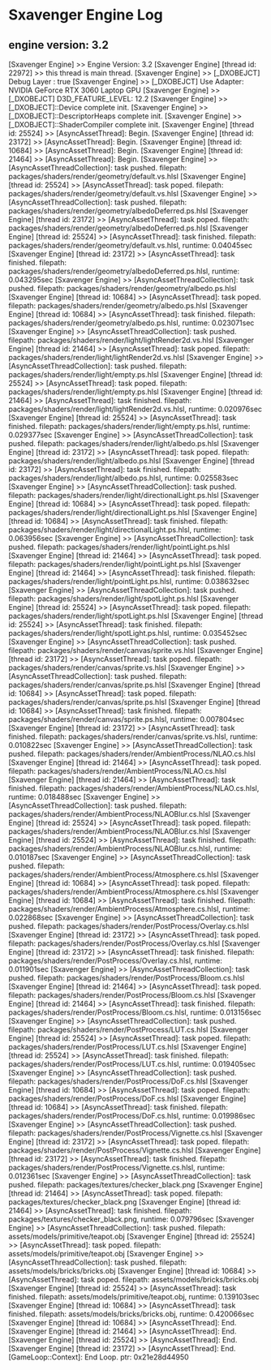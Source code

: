 # Sxavenger Engine Log
## engine version: 3.2
[Sxavenger Engine] >> Engine Version: 3.2
[Sxavenger Engine] [thread id: 22972] >> this thread is main thread.
[Sxavenger Engine] >> [_DXOBEJCT] Debug Layer : true
[Sxavenger Engine] >> [_DXOBEJCT] Use Adapter: NVIDIA GeForce RTX 3060 Laptop GPU
[Sxavenger Engine] >> [_DXOBEJCT] D3D_FEATURE_LEVEL: 12.2
[Sxavenger Engine] >> [_DXOBJECT]::Device complete init.
[Sxavenger Engine] >> [_DXOBJECT]::DescriptorHeaps complete init.
[Sxavenger Engine] >> [_DXOBJECT]::ShaderCompiler complete init.
[Sxavenger Engine] [thread id: 25524] >> [AsyncAssetThread]: Begin.
[Sxavenger Engine] [thread id: 23172] >> [AsyncAssetThread]: Begin.
[Sxavenger Engine] [thread id: 10684] >> [AsyncAssetThread]: Begin.
[Sxavenger Engine] [thread id: 21464] >> [AsyncAssetThread]: Begin.
[Sxavenger Engine] >> [AsyncAssetThreadCollection]: task pushed. filepath: packages/shaders/render/geometry/default.vs.hlsl
[Sxavenger Engine] [thread id: 25524] >> [AsyncAssetThread]: task poped. filepath: packages/shaders/render/geometry/default.vs.hlsl
[Sxavenger Engine] >> [AsyncAssetThreadCollection]: task pushed. filepath: packages/shaders/render/geometry/albedoDeferred.ps.hlsl
[Sxavenger Engine] [thread id: 23172] >> [AsyncAssetThread]: task poped. filepath: packages/shaders/render/geometry/albedoDeferred.ps.hlsl
[Sxavenger Engine] [thread id: 25524] >> [AsyncAssetThread]: task finished. filepath: packages/shaders/render/geometry/default.vs.hlsl, runtime: 0.04045sec
[Sxavenger Engine] [thread id: 23172] >> [AsyncAssetThread]: task finished. filepath: packages/shaders/render/geometry/albedoDeferred.ps.hlsl, runtime: 0.043295sec
[Sxavenger Engine] >> [AsyncAssetThreadCollection]: task pushed. filepath: packages/shaders/render/geometry/albedo.ps.hlsl
[Sxavenger Engine] [thread id: 10684] >> [AsyncAssetThread]: task poped. filepath: packages/shaders/render/geometry/albedo.ps.hlsl
[Sxavenger Engine] [thread id: 10684] >> [AsyncAssetThread]: task finished. filepath: packages/shaders/render/geometry/albedo.ps.hlsl, runtime: 0.023071sec
[Sxavenger Engine] >> [AsyncAssetThreadCollection]: task pushed. filepath: packages/shaders/render/light/lightRender2d.vs.hlsl
[Sxavenger Engine] [thread id: 21464] >> [AsyncAssetThread]: task poped. filepath: packages/shaders/render/light/lightRender2d.vs.hlsl
[Sxavenger Engine] >> [AsyncAssetThreadCollection]: task pushed. filepath: packages/shaders/render/light/empty.ps.hlsl
[Sxavenger Engine] [thread id: 25524] >> [AsyncAssetThread]: task poped. filepath: packages/shaders/render/light/empty.ps.hlsl
[Sxavenger Engine] [thread id: 21464] >> [AsyncAssetThread]: task finished. filepath: packages/shaders/render/light/lightRender2d.vs.hlsl, runtime: 0.020976sec
[Sxavenger Engine] [thread id: 25524] >> [AsyncAssetThread]: task finished. filepath: packages/shaders/render/light/empty.ps.hlsl, runtime: 0.029377sec
[Sxavenger Engine] >> [AsyncAssetThreadCollection]: task pushed. filepath: packages/shaders/render/light/albedo.ps.hlsl
[Sxavenger Engine] [thread id: 23172] >> [AsyncAssetThread]: task poped. filepath: packages/shaders/render/light/albedo.ps.hlsl
[Sxavenger Engine] [thread id: 23172] >> [AsyncAssetThread]: task finished. filepath: packages/shaders/render/light/albedo.ps.hlsl, runtime: 0.025583sec
[Sxavenger Engine] >> [AsyncAssetThreadCollection]: task pushed. filepath: packages/shaders/render/light/directionalLight.ps.hlsl
[Sxavenger Engine] [thread id: 10684] >> [AsyncAssetThread]: task poped. filepath: packages/shaders/render/light/directionalLight.ps.hlsl
[Sxavenger Engine] [thread id: 10684] >> [AsyncAssetThread]: task finished. filepath: packages/shaders/render/light/directionalLight.ps.hlsl, runtime: 0.063956sec
[Sxavenger Engine] >> [AsyncAssetThreadCollection]: task pushed. filepath: packages/shaders/render/light/pointLight.ps.hlsl
[Sxavenger Engine] [thread id: 21464] >> [AsyncAssetThread]: task poped. filepath: packages/shaders/render/light/pointLight.ps.hlsl
[Sxavenger Engine] [thread id: 21464] >> [AsyncAssetThread]: task finished. filepath: packages/shaders/render/light/pointLight.ps.hlsl, runtime: 0.038632sec
[Sxavenger Engine] >> [AsyncAssetThreadCollection]: task pushed. filepath: packages/shaders/render/light/spotLight.ps.hlsl
[Sxavenger Engine] [thread id: 25524] >> [AsyncAssetThread]: task poped. filepath: packages/shaders/render/light/spotLight.ps.hlsl
[Sxavenger Engine] [thread id: 25524] >> [AsyncAssetThread]: task finished. filepath: packages/shaders/render/light/spotLight.ps.hlsl, runtime: 0.035452sec
[Sxavenger Engine] >> [AsyncAssetThreadCollection]: task pushed. filepath: packages/shaders/render/canvas/sprite.vs.hlsl
[Sxavenger Engine] [thread id: 23172] >> [AsyncAssetThread]: task poped. filepath: packages/shaders/render/canvas/sprite.vs.hlsl
[Sxavenger Engine] >> [AsyncAssetThreadCollection]: task pushed. filepath: packages/shaders/render/canvas/sprite.ps.hlsl
[Sxavenger Engine] [thread id: 10684] >> [AsyncAssetThread]: task poped. filepath: packages/shaders/render/canvas/sprite.ps.hlsl
[Sxavenger Engine] [thread id: 10684] >> [AsyncAssetThread]: task finished. filepath: packages/shaders/render/canvas/sprite.ps.hlsl, runtime: 0.007804sec
[Sxavenger Engine] [thread id: 23172] >> [AsyncAssetThread]: task finished. filepath: packages/shaders/render/canvas/sprite.vs.hlsl, runtime: 0.010822sec
[Sxavenger Engine] >> [AsyncAssetThreadCollection]: task pushed. filepath: packages/shaders/render/AmbientProcess/NLAO.cs.hlsl
[Sxavenger Engine] [thread id: 21464] >> [AsyncAssetThread]: task poped. filepath: packages/shaders/render/AmbientProcess/NLAO.cs.hlsl
[Sxavenger Engine] [thread id: 21464] >> [AsyncAssetThread]: task finished. filepath: packages/shaders/render/AmbientProcess/NLAO.cs.hlsl, runtime: 0.018488sec
[Sxavenger Engine] >> [AsyncAssetThreadCollection]: task pushed. filepath: packages/shaders/render/AmbientProcess/NLAOBlur.cs.hlsl
[Sxavenger Engine] [thread id: 25524] >> [AsyncAssetThread]: task poped. filepath: packages/shaders/render/AmbientProcess/NLAOBlur.cs.hlsl
[Sxavenger Engine] [thread id: 25524] >> [AsyncAssetThread]: task finished. filepath: packages/shaders/render/AmbientProcess/NLAOBlur.cs.hlsl, runtime: 0.010187sec
[Sxavenger Engine] >> [AsyncAssetThreadCollection]: task pushed. filepath: packages/shaders/render/AmbientProcess/Atmosphere.cs.hlsl
[Sxavenger Engine] [thread id: 10684] >> [AsyncAssetThread]: task poped. filepath: packages/shaders/render/AmbientProcess/Atmosphere.cs.hlsl
[Sxavenger Engine] [thread id: 10684] >> [AsyncAssetThread]: task finished. filepath: packages/shaders/render/AmbientProcess/Atmosphere.cs.hlsl, runtime: 0.022868sec
[Sxavenger Engine] >> [AsyncAssetThreadCollection]: task pushed. filepath: packages/shaders/render/PostProcess/Overlay.cs.hlsl
[Sxavenger Engine] [thread id: 23172] >> [AsyncAssetThread]: task poped. filepath: packages/shaders/render/PostProcess/Overlay.cs.hlsl
[Sxavenger Engine] [thread id: 23172] >> [AsyncAssetThread]: task finished. filepath: packages/shaders/render/PostProcess/Overlay.cs.hlsl, runtime: 0.011901sec
[Sxavenger Engine] >> [AsyncAssetThreadCollection]: task pushed. filepath: packages/shaders/render/PostProcess/Bloom.cs.hlsl
[Sxavenger Engine] [thread id: 21464] >> [AsyncAssetThread]: task poped. filepath: packages/shaders/render/PostProcess/Bloom.cs.hlsl
[Sxavenger Engine] [thread id: 21464] >> [AsyncAssetThread]: task finished. filepath: packages/shaders/render/PostProcess/Bloom.cs.hlsl, runtime: 0.013156sec
[Sxavenger Engine] >> [AsyncAssetThreadCollection]: task pushed. filepath: packages/shaders/render/PostProcess/LUT.cs.hlsl
[Sxavenger Engine] [thread id: 25524] >> [AsyncAssetThread]: task poped. filepath: packages/shaders/render/PostProcess/LUT.cs.hlsl
[Sxavenger Engine] [thread id: 25524] >> [AsyncAssetThread]: task finished. filepath: packages/shaders/render/PostProcess/LUT.cs.hlsl, runtime: 0.019405sec
[Sxavenger Engine] >> [AsyncAssetThreadCollection]: task pushed. filepath: packages/shaders/render/PostProcess/DoF.cs.hlsl
[Sxavenger Engine] [thread id: 10684] >> [AsyncAssetThread]: task poped. filepath: packages/shaders/render/PostProcess/DoF.cs.hlsl
[Sxavenger Engine] [thread id: 10684] >> [AsyncAssetThread]: task finished. filepath: packages/shaders/render/PostProcess/DoF.cs.hlsl, runtime: 0.019986sec
[Sxavenger Engine] >> [AsyncAssetThreadCollection]: task pushed. filepath: packages/shaders/render/PostProcess/Vignette.cs.hlsl
[Sxavenger Engine] [thread id: 23172] >> [AsyncAssetThread]: task poped. filepath: packages/shaders/render/PostProcess/Vignette.cs.hlsl
[Sxavenger Engine] [thread id: 23172] >> [AsyncAssetThread]: task finished. filepath: packages/shaders/render/PostProcess/Vignette.cs.hlsl, runtime: 0.012361sec
[Sxavenger Engine] >> [AsyncAssetThreadCollection]: task pushed. filepath: packages/textures/checker_black.png
[Sxavenger Engine] [thread id: 21464] >> [AsyncAssetThread]: task poped. filepath: packages/textures/checker_black.png
[Sxavenger Engine] [thread id: 21464] >> [AsyncAssetThread]: task finished. filepath: packages/textures/checker_black.png, runtime: 0.079796sec
[Sxavenger Engine] >> [AsyncAssetThreadCollection]: task pushed. filepath: assets/models/primitive/teapot.obj
[Sxavenger Engine] [thread id: 25524] >> [AsyncAssetThread]: task poped. filepath: assets/models/primitive/teapot.obj
[Sxavenger Engine] >> [AsyncAssetThreadCollection]: task pushed. filepath: assets/models/bricks/bricks.obj
[Sxavenger Engine] [thread id: 10684] >> [AsyncAssetThread]: task poped. filepath: assets/models/bricks/bricks.obj
[Sxavenger Engine] [thread id: 25524] >> [AsyncAssetThread]: task finished. filepath: assets/models/primitive/teapot.obj, runtime: 0.139103sec
[Sxavenger Engine] [thread id: 10684] >> [AsyncAssetThread]: task finished. filepath: assets/models/bricks/bricks.obj, runtime: 0.420066sec
[Sxavenger Engine] [thread id: 10684] >> [AsyncAssetThread]: End.
[Sxavenger Engine] [thread id: 21464] >> [AsyncAssetThread]: End.
[Sxavenger Engine] [thread id: 25524] >> [AsyncAssetThread]: End.
[Sxavenger Engine] [thread id: 23172] >> [AsyncAssetThread]: End.
[GameLoop::Context]: End Loop. ptr: 0x21e28d44950
